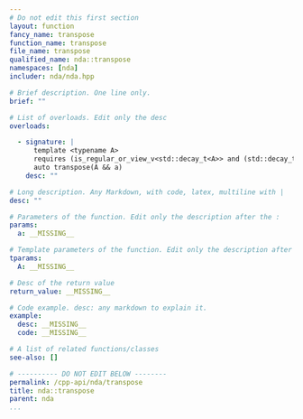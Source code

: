 ```yaml
---
# Do not edit this first section
layout: function
fancy_name: transpose
function_name: transpose
file_name: transpose
qualified_name: nda::transpose
namespaces: [nda]
includer: nda/nda.hpp

# Brief description. One line only.
brief: ""

# List of overloads. Edit only the desc
overloads:

  - signature: |
      template <typename A>
      requires (is_regular_or_view_v<std::decay_t<A>> and (std::decay_t<A>::rank == 2))
      auto transpose(A && a)
    desc: ""

# Long description. Any Markdown, with code, latex, multiline with |
desc: ""

# Parameters of the function. Edit only the description after the :
params:
  a: __MISSING__

# Template parameters of the function. Edit only the description after the :
tparams:
  A: __MISSING__

# Desc of the return value
return_value: __MISSING__

# Code example. desc: any markdown to explain it.
example:
  desc: __MISSING__
  code: __MISSING__

# A list of related functions/classes
see-also: []

# ---------- DO NOT EDIT BELOW --------
permalink: /cpp-api/nda/transpose
title: nda::transpose
parent: nda
...
```



